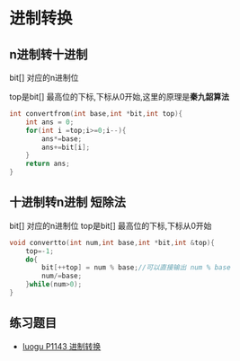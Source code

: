 # 进制转换

## n进制转十进制

bit[] 对应的n进制位

top是bit[] 最高位的下标,下标从0开始,这里的原理是**秦九韶算法**

```c
int convertfrom(int base,int *bit,int top){
    int ans = 0;
    for(int i =top;i>=0;i--){
        ans*=base;
        ans+=bit[i];
    }
    return ans;
}
```

## 十进制转n进制 短除法

bit[] 对应的n进制位
top是bit[] 最高位的下标,下标从0开始

```c
void convertto(int num,int base,int *bit,int &top){
    top=-1;
    do{
        bit[++top] = num % base;//可以直接输出 num % base
        num/=base;
    }while(num>0);
}

```

## 练习题目

 - [luogu P1143 进制转换](https://www.luogu.org/problemnew/show/P1143)
